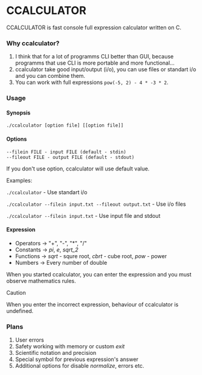 # CCALCULATOR
CCALCULATOR is fast console full expression calculator written on C. 

### Why ccalculator?
 1. I think that for a lot of programms CLI better than GUI, because programms that use CLI is more portable and more functional...
 2. ccalculator take good input/output (i/o), you can use files or standart i/o and you can combine them.
 3. You can work with full expressions ```pow(-5, 2) - 4 * -3 * 2```.

### Usage
#### Synopsis
```
./ccalculator [option file] [[option file]]
```

#### Options
```
--filein FILE - input FILE (default - stdin)
--fileout FILE - output FILE (default - stdout)
```

If you don't use option, ccalculator will use default value.

Examples:

```./ccalculator``` - Use standart i/o

```./ccalculator --filein input.txt --fileout output.txt``` - Use i/o files

```./ccalculator --filein input.txt``` - Use input file and stdout


#### Expression
- Operators -> "+", "-", "*", "/"
- Constants -> *pi*, *e*, *sqrt_2*
- Functions -> *sqrt* - squre root, *cbrt* - cube root, *pow* - power
- Numbers   -> Every number of double

When you started ccalculator, you can enter the expression and you must observe mathematics rules.

> [!CAUTION]
> When you enter the incorrect expression, behaviour of ccalculator is undefined.

### Plans
 1. User errors
 2. Safety working with memory or custom *exit*
 3. Scientific notation and precision
 4. Special symbol for previous expression's answer
 5. Additional options for disable *normalize*, errors etc.